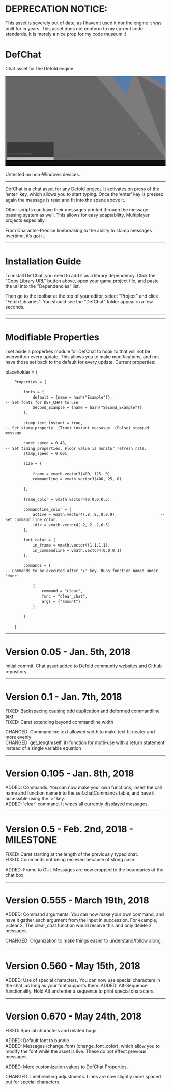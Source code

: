 # DEPRECATION NOTICE:
This asset is severely out of date, as I haven't used it nor the engine it was built for in years. This asset does not conform to my current code standards. It is merely a nice prop for my code museum :)



# DefChat
Chat asset for the Defold engine

![alt text](https://github.com/GamingBud/DefChat/blob/master/misc/DEF_CHATvs.555.gif)

Untested on non-Windows devices.

-----------------------------------------------------------------------------------------------
DefChat is a chat asset for any Defold project. It activates on press of the ‘enter’ key, which allows you to start typing. Once the ‘enter’ key is pressed again the message is read and fit into the space above it.

Other scripts can have their messages printed through the message-passing system as well. This allows for easy adaptability, Multiplayer projects especially.

From Character-Precise linebreaking to the ability to stamp messages overtime, it’s got it.

------

# Installation Guide

To install DefChat, you need to add it as a library dependency. Click the "Copy Library URL" button above, open your game.project file, and paste the url into the "Dependencies" list.

Then go to the toolbar at the top of your editor, select "Project" and click "Fetch Libraries". You should see the "DefChat" folder appear in a few seconds.

------

------

# Modifiable Properties

I set aside a properties module for DefChat to hook to that will not be overwritten every update. This allows you to make modifications, and not have those set back to the default for every update. Current properties:

placeholder = {

		Properties = {

			fonts = {
				default = {name = hash("Example")},							-- Set fonts for DEF_CHAT to use
				Second_Example = {name = hash("Second_Example")}
			},

			stamp_text_instant = true,										-- Set stamp property. (True) instant messasge. (False) stamped message.

			caret_speed = 0.48,												-- Set timing properties. Floor value is monitor refresh rate.
			stamp_speed = 0.001,

			size = {

				frame = vmath.vector3(400, 125, 0),
				commandline = vmath.vector3(400, 25, 0)

			},

			frame_color = vmath.vector4(0,0,0,0.5),

			commandline_color = {
				active = vmath.vector4(.8,.8,.8,0.9),					-- Set command line color.
				idle = vmath.vector4(.2,.2,.2,0.5)
			},

			font_color = {
				in_frame = vmath.vector4(1,1,1,1),
				in_commandline = vmath.vector4(0,0,0,1)
			},

			commands = {													-- Commands to be executed after '>' key. Runs function named under 'func'.

				{
					command = "clear",
					func = "clear_chat",
					args = {"amount"}
				}

			}
			
		}

------

# Version 0.05 - Jan. 5th, 2018

Initial commit. Chat asset added to Defold community websites and Github repository.

------

# Version 0.1 - Jan. 7th, 2018

FIXED: Backspacing causing odd duplication and deformed commandline text  
FIXED: Caret extending beyond commandline width

CHANGED: Commandline text allowed width to make text fit neater and more evenly  
CHANGED: get_length(self, it) function for mutli-use with a return statement instead of a single variable equation

------

# Version 0.105 - Jan. 8th, 2018

ADDED: Commands. You can now make your own functions, insert the call name and function name into the self.chatCommands table, and have it accessible using the '>' key.  
ADDED: 'clear' command. It wipes all currently displayed messages.

------

# Version 0.5 - Feb. 2nd, 2018 - MILESTONE

FIXED: Caret starting at the length of the previously typed chat.  
FIXED: Commands not being recieved because of string case.  

ADDED: Frame to GUI. Messages are now cropped to the boundaries of the chat box.

-----

# Version 0.555 - March 19th, 2018

ADDED: Command arguments. You can now make your own command, and have it gather each argument from the input in succession. For example, >clear 2. The clear_chat function would recieve this and only delete 2 messages.  

CHANGED: Organization to make things easier to understand/follow along.

-----

# Version 0.560 - May 15th, 2018

ADDED: Use of special characters. You can now use special characters in the chat, as long as your font supports them.
ADDED: Alt-Sequence functionality. Hold Alt and enter a sequence to print special characters.

-----

# Version 0.670 - May 24th, 2018

FIXED: Special characters and related bugs.  

ADDED: Default font to bundle.  
ADDED: Messages (change_font) (change_font_color), which allow you to modify the font while the asset is live. These do not effect previous messages.  

ADDED: More customization values to DefChat Properties.

CHANGED: Linebreaking adjustments. Lines are now slightly more spaced out for special characters.
